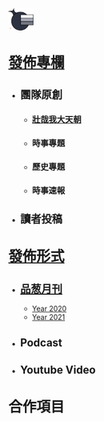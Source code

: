 <img src="Logo.png" width=10%>

# [發佈專欄](/發佈專欄)
- ## 團隊原創
  - ### [壯哉我大天朝](/發佈專欄/壯哉我大天朝)
  - ### 時事專題
  - ### 歷史專題
  - ### 時事速報
- ## 讀者投稿


# [發佈形式](/發佈形式)
- ## [品葱月刊](/發佈形式/品葱月刊)
  - [Year 2020](/發佈形式/品葱月刊/2020.md)
  - [Year 2021](/發佈形式/品葱月刊/2021.md)
- ## Podcast
- ## Youtube Video


# 合作項目
